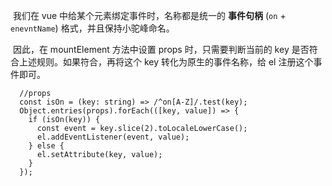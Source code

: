​	我们在 vue 中给某个元素绑定事件时，名称都是统一的 **事件句柄** (`on` + `enevntName`) 格式，并且保持小驼峰命名。

​	因此，在 mountElement 方法中设置 props 时，只需要判断当前的 key 是否符合上述规则。如果符合，再将这个 key 转化为原生的事件名称，给 el 注册这个事件即可。

```
  //props
  const isOn = (key: string) => /^on[A-Z]/.test(key);
  Object.entries(props).forEach(([key, value]) => {
    if (isOn(key)) {
      const event = key.slice(2).toLocaleLowerCase();
      el.addEventListener(event, value);
    } else {
      el.setAttribute(key, value);
    }
  });
```

